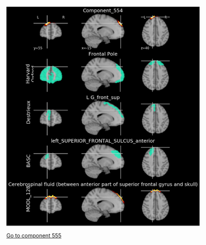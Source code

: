 


![554](preliminary/554.jpg "Component 554")

[Go to component 555](https://parietal-inria.github.io/MODL_atlas/1024/555 "Component 555")